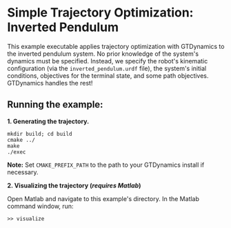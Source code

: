 # Simple Trajectory Optimization: Inverted Pendulum

This example executable applies trajectory optimization with GTDynamics to the inverted pendulum system. No prior knowledge of the system's dynamics must be specified. Instead, we specify the robot's kinematic configuration (via the `inverted_pendulum.urdf` file), the system's initial conditions, objectives for the terminal state, and some path objectives. GTDynamics handles the rest!

## Running the example:

**1. Generating the trajectory.**
```
mkdir build; cd build
cmake ../
make
./exec
```

**Note:** Set `CMAKE_PREFIX_PATH` to the path to your GTDynamics install if necessary.

**2. Visualizing the trajectory (_requires Matlab_)**

Open Matlab and navigate to this example's directory. In the Matlab command window, run:

```>> visualize```